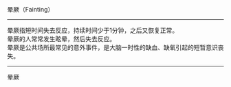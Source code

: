 晕厥（Fainting）

---

晕厥指短时间失去反应，持续时间少于1分钟，之后又恢复正常。  
晕厥的人常常发生眩晕，然后失去反应。  
晕厥是公共场所最常见的意外事件，是大脑一时性的缺血、缺氧引起的短暂意识丧失。

---

晕厥

